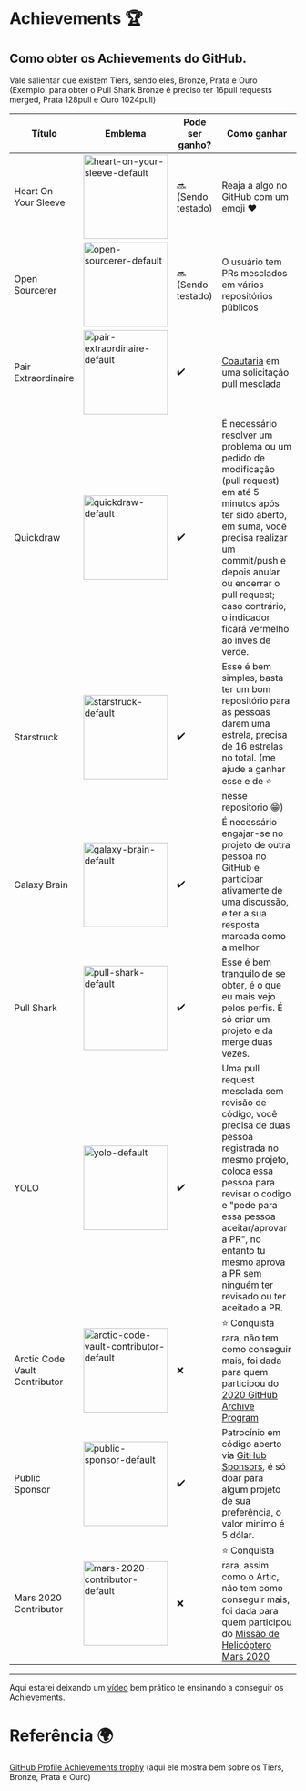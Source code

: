 # Achievements 🏆
Como obter os Achievements do GitHub.
----
Vale salientar que existem Tiers, sendo eles, Bronze, Prata e Ouro (Exemplo: para obter o Pull Shark Bronze é preciso ter 16pull requests merged, Prata 128pull e Ouro 1024pull)



| Título  | Emblema | Pode ser ganho? | Como ganhar  |
| ------------- | ------------- | ------------- | ------------- |
| Heart On Your Sleeve  | <img width="148" alt="heart-on-your-sleeve-default" src="https://github.com/marioslazaro/Achievements/assets/111144236/6d35e361-905f-4a73-a303-a891e9a27686">| 🔜 (Sendo testado)  | Reaja a algo no GitHub com um emoji ❤️  |
| Open Sourcerer  | <img width="148" alt="open-sourcerer-default" src="https://github.com/marioslazaro/Achievements/assets/111144236/44829058-d996-4bd3-a578-c8b8f7b08c2f">  | 🔜 (Sendo testado) | O usuário tem PRs mesclados em vários repositórios públicos  |
| Pair Extraordinaire  | <img width="148" alt="pair-extraordinaire-default" src="https://github.com/marioslazaro/Achievements/assets/111144236/ef831a4f-7940-4024-9a71-5c7072d8a54f">  | ✔️  | [Coautaria](https://docs.github.com/pt/pull-requests/committing-changes-to-your-project/creating-and-editing-commits/creating-a-commit-with-multiple-authors)  em uma solicitação pull mesclada|
| Quickdraw  | <img width="148" alt="quickdraw-default" src="https://github.com/marioslazaro/Achievements/assets/111144236/6007ab61-54b4-4b69-b5ff-e776c56594f7">  | ✔️  | É necessário resolver um problema ou um pedido de modificação (pull request) em até 5 minutos após ter sido aberto, em suma, você precisa realizar um commit/push e depois anular ou encerrar o pull request; caso contrário, o indicador ficará vermelho ao invés de verde.  |
| Starstruck  | <img width="148" alt="starstruck-default" src="https://github.com/marioslazaro/Achievements/assets/111144236/7c0a1e39-a726-4807-8824-0589b81dff56"> | ✔️  | Esse é bem simples, basta ter um bom repositório para as pessoas darem uma estrela, precisa de 16 estrelas no total. (me ajude a ganhar esse e de ⭐ nesse repositorio 😁)  |
| Galaxy Brain  | <img width="148" alt="galaxy-brain-default" src="https://github.com/marioslazaro/Achievements/assets/111144236/71447cfd-f050-42b1-ae31-78663c156295">  | ✔️  | É necessário engajar-se no projeto de outra pessoa no GitHub e participar ativamente de uma discussão, e ter a sua resposta marcada como a melhor  |
| Pull Shark | <img width="148" alt="pull-shark-default" src="https://github.com/marioslazaro/Achievements/assets/111144236/30f86b4c-479a-48e4-9b94-b82239945a46">  | ✔️  | Esse é bem tranquilo de se obter, é o que eu mais vejo pelos perfis. É só criar um projeto e da merge duas vezes.  |
| YOLO | <img width="148" alt="yolo-default" src="https://github.com/marioslazaro/Achievements/assets/111144236/ce180590-a89a-4fa1-a2fd-8fe7270eb1dc">  | ✔️  | Uma pull request mesclada sem revisão de código, você precisa de duas pessoa registrada no mesmo projeto, coloca essa pessoa para revisar o codigo e "pede para essa pessoa aceitar/aprovar a PR", no entanto tu mesmo aprova a PR sem ninguém ter revisado ou ter aceitado a PR.  |
| Arctic Code Vault Contributor  | <img width="148" alt="arctic-code-vault-contributor-default" src="https://github.com/marioslazaro/Achievements/assets/111144236/0587bb4d-4079-4946-a3b3-730839904b12">  | ❌ | ⭐ Conquista rara, não tem como conseguir mais, foi dada para quem participou do [ 2020 GitHub Archive Program](https://archiveprogram.github.com/)  |
| Public Sponsor  | <img width="148" alt="public-sponsor-default" src="https://github.com/marioslazaro/Achievements/assets/111144236/98765ebf-54c1-4a46-9f8a-93ac77406a12">  | ✔️  | Patrocínio em código aberto via [GitHub Sponsors](https://github.com/sponsors), é só doar para algum projeto de sua preferência, o valor minimo é 5 dólar.  |
| Mars 2020 Contributor  | <img width="148" alt="mars-2020-contributor-default" src="https://github.com/marioslazaro/Achievements/assets/111144236/6c19b619-ddc7-420f-b497-85844bdd86a6">  | ❌  |⭐ Conquista rara, assim como o Artic, não tem como conseguir mais, foi dada para quem participou do [Missão de Helicóptero Mars 2020](https://github.com/readme/featured/nasa-ingenuity-helicopter) |


------------------------------------------------------------------------------------------------------

Aqui estarei deixando um [vídeo](https://www.youtube.com/watch?v=G36D8fE4Pzo) bem prático te ensinando a conseguir os Achievements.

# Referência 🌍
[GitHub Profile Achievements trophy](https://github.com/Schweinepriester/github-profile-achievements) (aqui ele mostra bem sobre os Tiers, Bronze, Prata e Ouro)

















